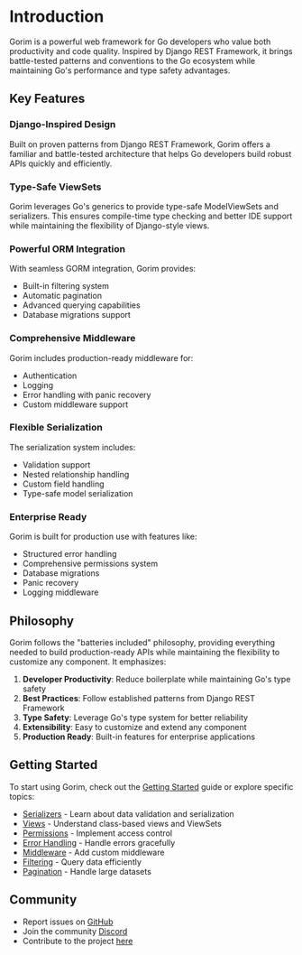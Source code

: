 # Introduction

Gorim is a powerful web framework for Go developers who value both productivity and code quality. Inspired by Django REST Framework, it brings battle-tested patterns and conventions to the Go ecosystem while maintaining Go's performance and type safety advantages.

## Key Features

### Django-Inspired Design
Built on proven patterns from Django REST Framework, Gorim offers a familiar and battle-tested architecture that helps Go developers build robust APIs quickly and efficiently.

### Type-Safe ViewSets
Gorim leverages Go's generics to provide type-safe ModelViewSets and serializers. This ensures compile-time type checking and better IDE support while maintaining the flexibility of Django-style views.

### Powerful ORM Integration
With seamless GORM integration, Gorim provides:
- Built-in filtering system
- Automatic pagination
- Advanced querying capabilities
- Database migrations support

### Comprehensive Middleware
Gorim includes production-ready middleware for:
- Authentication
- Logging
- Error handling with panic recovery
- Custom middleware support

### Flexible Serialization
The serialization system includes:
- Validation support
- Nested relationship handling
- Custom field handling
- Type-safe model serialization

### Enterprise Ready
Gorim is built for production use with features like:
- Structured error handling
- Comprehensive permissions system
- Database migrations
- Panic recovery
- Logging middleware

## Philosophy

Gorim follows the "batteries included" philosophy, providing everything needed to build production-ready APIs while maintaining the flexibility to customize any component. It emphasizes:

1. **Developer Productivity**: Reduce boilerplate while maintaining Go's type safety
2. **Best Practices**: Follow established patterns from Django REST Framework
3. **Type Safety**: Leverage Go's type system for better reliability
4. **Extensibility**: Easy to customize and extend any component
5. **Production Ready**: Built-in features for enterprise applications

## Getting Started

To start using Gorim, check out the [Getting Started](./get-started.md) guide or explore specific topics:

- [Serializers](./serializers.md) - Learn about data validation and serialization
- [Views](./views.md) - Understand class-based views and ViewSets
- [Permissions](./permissions.md) - Implement access control
- [Error Handling](./error-handling.md) - Handle errors gracefully
- [Middleware](./middleware.md) - Add custom middleware
- [Filtering](./filter.md) - Query data efficiently
- [Pagination](./pagination.md) - Handle large datasets

## Community

- Report issues on [GitHub](https://github.com/rimba47prayoga/gorim/issues)
- Join the community [Discord](https://discord.gg/gorim)
- Contribute to the project [here](https://github.com/rimba47prayoga/gorim)
